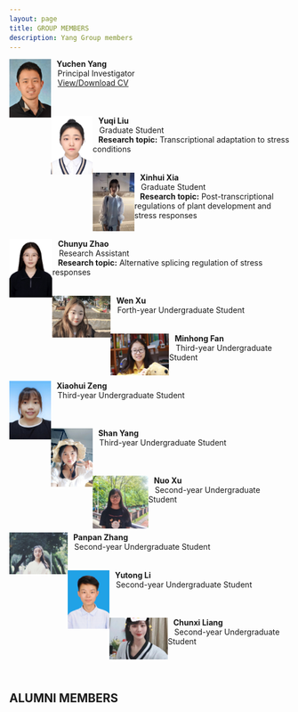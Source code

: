 ```yaml
---
layout: page
title: GROUP MEMBERS
description: Yang Group members
---
```


<img align="left" src="../assets/Yuchen.jpg" height="105" width="75" title="Yuchen Yang" alt="Yuchen Yang"/>
    <b>&nbsp;&nbsp;&nbsp;Yuchen Yang</b> <br/>
    &nbsp;&nbsp;&nbsp;Principal Investigator <br/>
    &nbsp;&nbsp;&nbsp;<a href="../assets/Curriculum Vitae_Yuchen_Yang.pdf" title="Download CV as PDF">View/Download CV</a> <br/>
<br/>
<br/>
<br/>


<img align="left" src="../assets/Yuqi.jpeg" height="105" width="75" title="Yuqi Liu" alt="Yuqi Liu"/> 
    <b>&nbsp;&nbsp;&nbsp;Yuqi Liu</b> <br/>
    &nbsp;&nbsp;&nbsp;Graduate Student <br/>
    <b>&nbsp;&nbsp;&nbsp;Research topic:</b> Transcriptional adaptation to stress conditions <br/> 

<br/>
<br/>

<img align="left" src="../assets/Xinhui_new.jpeg" height="105" width="75" title="Xinhui Xia" alt="Xinhui Xia"/>
     <b>&nbsp;&nbsp;&nbsp;Xinhui Xia</b> <br/>
     &nbsp;&nbsp;&nbsp;Graduate Student <br/>
     <b>&nbsp;&nbsp;&nbsp;Research topic:</b> Post-transcriptional regulations of plant development and stress responses <br/> 

<br/>
<br/>

<img align="left" src="../assets/chunyu.jpeg" height="105" width="77.464" title="Chunyu Zhao" alt="Chunyu Zhao"/>
     <b>&nbsp;&nbsp;&nbsp;Chunyu Zhao</b> <br/>
     &nbsp;&nbsp;&nbsp;Research Assistant <br/>
     <b>&nbsp;&nbsp;&nbsp;Research topic:</b> Alternative splicing regulation of stress responses <br/> 

<br/>
<br/>

<img align="left" src="../assets/Wenxu.jpeg" height="75" width="105" title="Wenxu Ren" alt="Wenxu Ren"/>
     <b>&nbsp;&nbsp;&nbsp;Wen Xu</b> <br/>
     &nbsp;&nbsp;&nbsp;Forth-year Undergraduate Student <br/>

<br/>
<br/>
	    
<img align="left" src="../assets/Minhong.jpeg" height="75" width="105" title="Minhong Fan" alt="Minhong Fan"/>
     <b>&nbsp;&nbsp;&nbsp;Minhong Fan</b> <br/>
     &nbsp;&nbsp;&nbsp;Third-year Undergraduate Student <br/>

<br/>
<br/>

<img align="left" src="../assets/Xiaohui.jpeg" height="105" width="75" title="Xiaohui Zeng" alt="Xiaohui Zeng"/>
      <b>&nbsp;&nbsp;&nbsp;Xiaohui Zeng</b> <br/>
      &nbsp;&nbsp;&nbsp;Third-year Undergraduate Student <br/>

<br/>
<br/>
<br/>

<img align="left" src="../assets/Shan.jpeg" height="105" width="75" title="Shan Yang" alt="Shan Yang"/>
       <b>&nbsp;&nbsp;&nbsp;Shan Yang</b> <br/>
       &nbsp;&nbsp;&nbsp;Third-year Undergraduate Student <br/>

<br/>
<br/>
<br/>

<img align="left" src="../assets/Nuo.jpeg" height="95" width="100" title="Nuo Xu" alt="Nuo Xu"/>
       <b>&nbsp;&nbsp;&nbsp;Nuo Xu</b> <br/>
       &nbsp;&nbsp;&nbsp;Second-year Undergraduate Student <br/>

<br/>
<br/>
<br/>

<img align="left" src="../assets/Panpan.jpeg" height="75" width="105" title="Panpan Zhang" alt="Panpan Zhang"/>
       <b>&nbsp;&nbsp;&nbsp;Panpan Zhang</b> <br/>
       &nbsp;&nbsp;&nbsp;Second-year Undergraduate Student <br/>

<br/>
<br/>

<img align="left" src="../assets/Yutong.jpeg" height="105" width="75" title="Yutong Li" alt="Yutong Li"/>
       <b>&nbsp;&nbsp;&nbsp;Yutong Li</b> <br/>
       &nbsp;&nbsp;&nbsp;Second-year Undergraduate Student <br/>

<br/>
<br/>
<br/>

<img align="left" src="../assets/Chunqian.jpeg" height="75" width="105" title="Chunxi Liang" alt="Chunxi Liang"/>
       <b>&nbsp;&nbsp;&nbsp;Chunxi Liang</b> <br/>
       &nbsp;&nbsp;&nbsp;Second-year Undergraduate Student <br/>

<br/>
<br/>
<br/>


## ALUMNI MEMBERS
